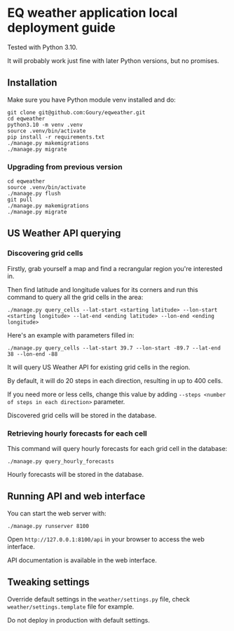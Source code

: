 # EQ weather application local deployment guide

Tested with Python 3.10.

It will probably work just fine with later Python versions, but no promises.

## Installation

Make sure you have Python module venv installed and do:

```
git clone git@github.com:Goury/eqweather.git
cd eqweather
python3.10 -m venv .venv
source .venv/bin/activate
pip install -r requirements.txt 
./manage.py makemigrations
./manage.py migrate
```

### Upgrading from previous version

```
cd eqweather
source .venv/bin/activate
./manage.py flush
git pull
./manage.py makemigrations
./manage.py migrate
```

## US Weather API querying

### Discovering grid cells

Firstly, grab yourself a map and find a recrangular region you're interested in.

Then find latitude and longitude values for its corners and run this command to query all the grid cells in the area:

```
./manage.py query_cells --lat-start <starting latitude> --lon-start <starting longitude> --lat-end <ending latitude> --lon-end <ending longitude>
```

Here's an example with parameters filled in:

```
./manage.py query_cells --lat-start 39.7 --lon-start -89.7 --lat-end 38 --lon-end -88
```

It will query US Weather API for existing grid cells in the region.

By default, it will do 20 steps in each direction, resulting in up to 400 cells.

If you need more or less cells, change this value by adding `--steps <number of steps in each direction>` parameter.

Discovered grid cells will be stored in the database.

### Retrieving hourly forecasts for each cell 

This command will query hourly forecasts for each grid cell in the database:

```
./manage.py query_hourly_forecasts
```

Hourly forecasts will be stored in the database.

## Running API and web interface

You can start the web server with:

```
./manage.py runserver 8100
```

Open `http://127.0.0.1:8100/api` in your browser to access the web interface.

API documentation is available in the web interface.

## Tweaking settings

Override default settings in the `weather/settings.py` file, check `weather/settings.template` file for example.

Do not deploy in production with default settings.
